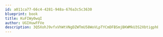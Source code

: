 ```yaml
---
id: a011ca77-66c4-4281-948a-676a3c5c3630
blueprint: book
title: KuFIWy0wqI
author: UGIHuwFFVe
description: 3Q5XohJ9vfxVhWtVNgDZWTmU58WoVLpTYCmDFBSmjBKWMkU3S2XbtigphBYw0xPOO8rYN2yBvtdchANL3exxGLCgpBiVzXIliWC8
---
```

